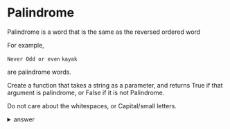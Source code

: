 # Palindrome

Palindrome is a word that is the same as the reversed ordered word

For example,

`Never Odd or even`
`kayak`

are palindrome words.

Create a function that takes a string as a parameter, and returns True if that argument is palindrome, or False if it is not Palindrome.

Do not care about the whitespaces, or Capital/small letters.

<details>
  <summary>answer</summary>

  ```py
  def is_palindrome(input_string):
    return input_string.lower().replace(" ","") == input_string.lower().replace(" ","")[::-1]
  ```
</details>
